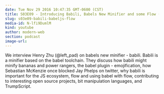 ```yaml
---
date: Tue Nov 29 2016 10:47:35 GMT-0600 (CST)
title: S03E09 - Introducing Babili, Babels New Minifier and some Flow (React Rally Edition)
slug: s03e09-babili-babeljs-flow
media-id: N-lfi9DumlM
kind: youtube
author: modern-web
section: podcast
image-url:
---
```

We interview Henry Zhu (@left_pad) on babels new minifier - babili. Babili is a minifier based on the babel toolchain. They discuss how babili might minify bananas and power rangers, the babel plugin - emojification, how Sebastian McKenzie once blocked Jay Phelps on twitter, why babili is important for the JS ecosystem, flow and using babel with flow, contributing to interesting open source projects, bit manipulation languages, and TrumpScript.
